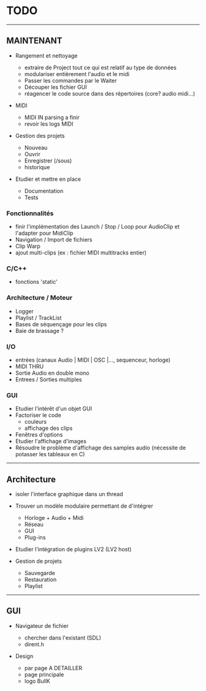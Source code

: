 # TODO

---------------
## MAINTENANT

* Rangement et nettoyage
	* extraire de Project tout ce qui est relatif au type de données
	* modulariser entièrement l'audio et le midi
	* Passer les commandes par le Waiter
	* Découper les fichier GUI
	* réagencer le code source dans des répertoires (core? audio midi...)

* MIDI 
	* MIDI IN parsing a finir
	* revoir les logs MIDI

* Gestion des projets
	* Nouveau
	* Ouvrir
	* Enregistrer (/sous)
	* historique

* Etudier et mettre en place
	* Documentation
	* Tests

### Fonctionnalités

* finir l'implémentation des Launch / Stop / Loop pour AudioClip
  et l'adapter pour MidiClip
* Navigation / Import de fichiers
* Clip Warp
* ajout multi-clips (ex : fichier MIDI multitracks entier)
	
### C/C++

* fonctions 'static'

### Architecture / Moteur

* Logger
* Playlist / TrackList
* Bases de séquençage pour les clips
* Baie de brassage ?

### I/O

* entrées (canaux Audio | MIDI | OSC |..., sequenceur, horloge)
* MIDI THRU
* Sortie Audio en double mono
* Entrees / Sorties multiples

### GUI

* Etudier l'intérêt d'un objet GUI
* Factoriser le code
	* couleurs
	* affichage des clips
* Fenêtres d'options
* Etudier l'affichage d'images
* Résoudre le problème d'affichage des samples audio (nécessite de potasser les tableaux en C)


---------------
## Architecture

* isoler l'interface graphique dans un thread

* Trouver un modèle modulaire permettant de d'intégrer 
	* Horloge + Audio + Midi
	* Réseau
	* GUI
	* Plug-ins

* Etudier l'intégration de plugins LV2 (LV2 host)

* Gestion de projets
	* Sauvegarde
	* Restauration
	* Playlist


---------------
## GUI

* Navigateur de fichier
	* chercher dans l'existant (SDL)
	* dirent.h

* Design
	* par page A DETAILLER
	* page principale
	* logo BullK


